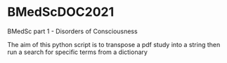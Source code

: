 # BMedScDOC2021
BMedSc part 1 - Disorders of Consciousness

The aim of this python script is to transpose a pdf study into a string then run a search for specific terms from a dictionary
